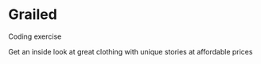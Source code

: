 # Grailed
Coding exercise

Get an inside look at great clothing with unique stories at affordable prices
